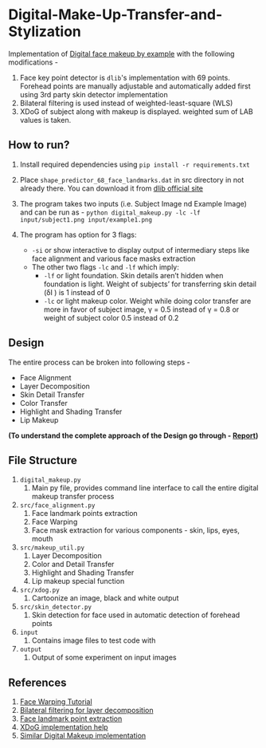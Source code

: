 # Digital-Make-Up-Transfer-and-Stylization

Implementation of [Digital face makeup by example](https://ieeexplore.ieee.org/document/5206833) with the following modifications -

1. Face key point detector is `dlib`'s implementation with 69 points. Forehead points are manually adjustable and automatically added first using 3rd party skin detector implementation
2. Bilateral filtering is used instead of weighted-least-square (WLS)
3. XDoG of subject along with makeup is displayed. weighted sum of LAB values is taken.

## How to run?

1. Install required dependencies using `pip install -r requirements.txt`

2. Place `shape_predictor_68_face_landmarks.dat` in src directory in not already there. You can download it from [dlib official site](http://dlib.net/files/)

3. The program takes two inputs (i.e. Subject Image nd Example Image) and can be run as - 
`python digital_makeup.py -lc -lf input/subject1.png input/example1.png`

4. The program has option for 3 flags:
   -  `-si` or show interactive to display output of intermediary steps like face alignment and various face masks extraction
   -  The other two flags `-lc` and `-lf` which imply:
      - `-lf` or light foundation. Skin details aren’t hidden when foundation is light. Weight of subjects’ for transferring skin detail (δI ) is 1 instead of 0
      - `-lc` or light makeup color. Weight while doing color transfer are more in favor of subject image, γ = 0.5 instead of γ = 0.8 or weight of subject color 0.5 instead of 0.2



## Design

The entire process can be broken into following steps -

- Face Alignment
- Layer Decomposition
- Skin Detail Transfer
- Color Transfer
- Highlight and Shading Transfer
- Lip Makeup

**(To understand the complete approach of the Design go through - [Report](https://github.com/sankethire/Digital-Make-Up-Transfer-and-Stylization/blob/main/Report.pdf))**


## File Structure

1. `digital_makeup.py`
   1. Main py file, provides command line interface to call the entire digital makeup transfer process
2. `src/face_alignment.py`
   1. Face landmark points extraction
   2. Face Warping
   3. Face mask extraction for various components - skin, lips, eyes, mouth
3. `src/makeup_util.py`
   1. Layer Decomposition
   2. Color and Detail Transfer
   3. Highlight and Shading Transfer
   4. Lip makeup special function
4. `src/xdog.py`
   1. Cartoonize an image, black and white output
5. `src/skin_detector.py`
   1. Skin detection for face used in automatic detection of forehead points
6. `input`
   1. Contains image files to test code with
7. `output`
   1. Output of some experiment on input images

## References

1. [Face Warping Tutorial](https://pysource.com/2019/05/09/select-and-warp-triangles-face-swapping-opencv-with-python-part-4/)
2. [Bilateral filtering for layer decomposition](https://www.geeksforgeeks.org/python-bilateral-filtering/)
3. [Face landmark point extraction](https://www.pyimagesearch.com/2019/12/16/training-a-custom-dlib-shape-predictor/)
4. [XDoG implementation help](https://github.com/CemalUnal/XDoG-Filter)
5. [Similar Digital Makeup implementation](https://github.com/TheMathWizard/Face-Makeup-by-Example)
